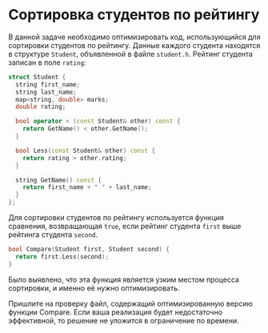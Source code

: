 # Сортировка студентов по рейтингу
В данной задаче необходимо оптимизировать код, использующийся для сортировки студентов по рейтингу. Данные каждого студента находятся в структуре `Student`, объявленной в файле `student.h`. Рейтинг студента записан в поле `rating`:
```cpp
struct Student {
  string first_name;
  string last_name;
  map<string, double> marks;
  double rating;

  bool operator < (const Student& other) const {
    return GetName() < other.GetName();
  }

  bool Less(const Student& other) const {
    return rating > other.rating;
  }

  string GetName() const {
    return first_name + " " + last_name;
  }
};
```
Для сортировки студентов по рейтингу используется функция сравнения, возвращающая `true`, если рейтинг студента `first` выше рейтинга студента `second`.
```cpp
bool Compare(Student first, Student second) {
  return first.Less(second);
}
```
Было выявлено, что эта функция является узким местом процесса сортировки, и именно её нужно оптимизировать.

Пришлите на проверку файл, содержащий оптимизированную версию функции Compare. Если ваша реализация будет недостаточно эффективной, то решение не уложится в ограничение по времени.
